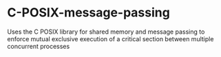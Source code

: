 # C-POSIX-message-passing
Uses the C POSIX library for shared memory and message passing to enforce mutual exclusive execution of a critical section between multiple concurrent processes
